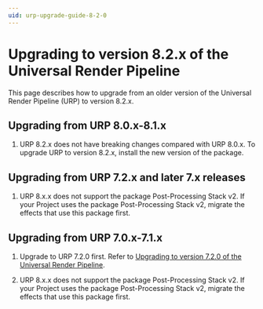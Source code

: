 ```yaml
---
uid: urp-upgrade-guide-8-2-0
---
```

# Upgrading to version 8.2.x of the Universal Render Pipeline

This page describes how to upgrade from an older version of the Universal Render Pipeline (URP) to version 8.2.x.

## Upgrading from URP 8.0.x-8.1.x

1. URP 8.2.x does not have breaking changes compared with URP 8.0.x. To upgrade URP to version 8.2.x, install the new version of the package.

## Upgrading from URP 7.2.x and later 7.x releases

1. URP 8.x.x does not support the package Post-Processing Stack v2. If your Project uses the package Post-Processing Stack v2, migrate the effects that use this package first.

## Upgrading from URP 7.0.x-7.1.x

1. Upgrade to URP 7.2.0 first. Refer to [Upgrading to version 7.2.0 of the Universal Render Pipeline](upgrade-guide-7-2-0.md).

2. URP 8.x.x does not support the package Post-Processing Stack v2. If your Project uses the package Post-Processing Stack v2, migrate the effects that use this package first.
